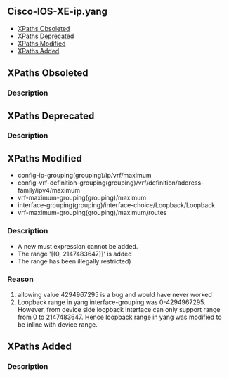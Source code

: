 ## Cisco-IOS-XE-ip.yang


- [XPaths Obsoleted](#xpaths-obsoleted)
- [XPaths Deprecated](#xpaths-deprecated)
- [XPaths Modified](#xpaths-modified)
- [XPaths Added](#xpaths-added)

## XPaths Obsoleted

### Description

## XPaths Deprecated

### Description

## XPaths Modified

- config-ip-grouping(grouping)/ip/vrf/maximum
- config-vrf-definition-grouping(grouping)/vrf/definition/address-family/ipv4/maximum
- vrf-maximum-grouping(grouping)/maximum
- interface-grouping(grouping)/interface-choice/Loopback/Loopback
- vrf-maximum-grouping(grouping)/maximum/routes

### Description

- A new must expression cannot be added.
- The range '[(0, 2147483647)]' is added
- The range has been illegally restricted)

### Reason

1. allowing value 4294967295 is a bug and would have never worked
2. Loopback range in yang interface-grouping was 0-4294967295. However, from device side loopback interface can only support range from 0 to 2147483647. Hence loopback range in yang was modified to be inline with device range.

## XPaths Added

### Description
